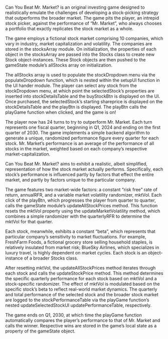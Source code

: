 Can You Beat Mr. Market? is an original investing game designed to realistically emulate the challenges of developing a stock-picking strategy that outperforms the broader market. The game pits the player, an intrepid stock picker, against the performance of “Mr. Market”, who always chooses a portfolio that exactly replicates the stock market as a whole. 

The game employs a fictional stock market comprising 10 companies, which vary in industry, market capitalization and volatility. The companies are stored in the stocksArray module. On initialization, the properties of each object in the stocksArray are passed into the Stocks class to create new Stock object-instances. These Stock objects are then pushed to the gameState module’s allStocks array on initialization. 

The allStocks array is used to populate the stockDropdown menu via the populateDropdown function, which is nested within the setupUI function in the UI hander module. The player can select any stock from the stockDropdown menu, at which point the selectedStock’s properties are inserted into stockDetailsTable and the buyStockBtn is displayed on the UI. Once purchased, the selectedStock’s starting shareprice is displayed on the stockDetailsTable and the playBtn is displayed. The playBtn calls the playGame function when clicked, and the game is on!

The player now has 24 turns to try to outperform Mr. Market.  Each turn represents one fiscal quarter, beginning in Q1, 2024 and ending on the first quarter of 2030. The game implements a simple backend algorithm to generate a unique, randomized performance figure every quarter for each stock. Mr. Market’s performance is an average of the performance of all stocks in the market, weighted based on each company’s respective market-capitalization. 

Can You Beat Mr. Market? aims to exhibit a realistic, albeit simplified, representation of how the stock market actually performs. Specifically, each stock’s performance is influenced partly by factors that effect the entire market, and partly by factors unique to the particular company. 

The game features two market-wide factors: a constant “risk free” rate of return, annualRFR, and a variable market volatility randomizer, mktVol. Each click of the playBtn, which progresses the player from quarter to quarter, calls the gameState module’s updateAllStockPrices method. This function resets the mktVol property using the updateMarketVolatility method, which combines a simple randomizer with the quarterlyRFR to determine the mktVol for that quarter.

Each stock, meanwhile, exhibits a constant “beta”, which represents that particular company’s sensitivity to market fluctuations. For example, FreshFarm Foods, a fictional grocery store selling household staples, is relatively insulated from market risk; BlueSky Airlines, which specializes in luxury travel, is highly dependent on market cycles. Each stock is an object-instance of a broader Stocks class.

After resetting mktVol, the updateAllStockPrices method iterates through each stock and calls the updateStockPrice method. This method determines the specific quarterly performance for each stock based on mktVol and a stock-specific randomizer. The effect of mktVol is modulated based on the specific stock’s beta to reflect real-world market dynamics. The quarterly and total performance of the selected stock and the broader stock market are logged to the stockPerformanceTable via the playGame function’s nested updateSelectedStockUI updatePerformanceTable, respectively.

The game ends on Q1, 2030, at which time the playGame function automatically compares the player’s performance to that of Mr. Market and calls the winner. Respective wins are stored in the game’s local state as a property of the gameState object. 
